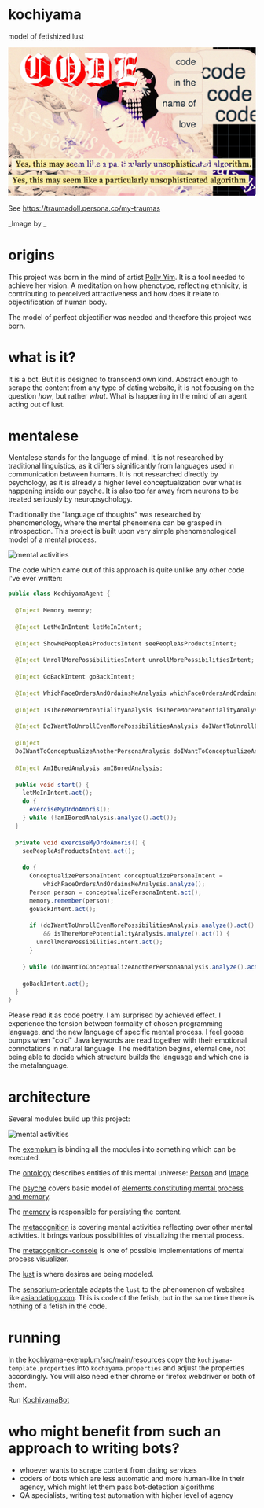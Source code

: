# kochiyama

model of fetishized lust

![Sofia_Crespo-Trauma_Doll-1441](media/Sofia_Crespo-Trauma_Doll-1441.jpg "Sofia Crespo / Trauma Doll")

See https://traumadoll.persona.co/my-traumas

_Image by _

# origins

This project was born in the mind of artist [Polly Yim](https://www.pollyyim.com/).
It is a tool needed to achieve her vision. A meditation on how phenotype, reflecting
ethnicity, is contributing to perceived attractiveness and how does it relate to
objectification of human body.

The model of perfect objectifier was needed and therefore this project was born.

# what is it?

It is a bot. But it is designed to transcend own kind. Abstract enough to scrape
the content from any type of dating website, it is not focusing on the question _how_,
but rather _what_. What is happening in the mind of an agent acting out of lust.

# mentalese

Mentalese stands for the language of mind. It is not researched by traditional linguistics,
as it differs significantly from languages used in communication between humans.
It is not researched directly by psychology, as it is already a higher level
conceptualization over what is happening inside our psyche. It is also too far away
from neurons to be treated seriously by neuropsychology.

Traditionally the "language of thoughts" was researched by phenomenology, where the mental
phenomena can be grasped in introspection. This project is built upon very simple
phenomenological model of a mental process.

![mental activities](https://yuml.me/diagram/scruffy;dir:TB/class/[MentalActivity]<-[Intent;act():any_outcome],[MentalActivity]<-[Analysis;analyze():Intent])

The code which came out of this approach is quite unlike any other code I've ever written:

```java
public class KochiyamaAgent {

  @Inject Memory memory;

  @Inject LetMeInIntent letMeInIntent;

  @Inject ShowMePeopleAsProductsIntent seePeopleAsProductsIntent;

  @Inject UnrollMorePossibilitiesIntent unrollMorePossibilitiesIntent;

  @Inject GoBackIntent goBackIntent;

  @Inject WhichFaceOrdersAndOrdainsMeAnalysis whichFaceOrdersAndOrdainsMeAnalysis;

  @Inject IsThereMorePotentialityAnalysis isThereMorePotentialityAnalysis;

  @Inject DoIWantToUnrollEvenMorePossibilitiesAnalysis doIWantToUnrollEvenMorePossibilitiesAnalysis;

  @Inject
  DoIWantToConceptualizeAnotherPersonaAnalysis doIWantToConceptualizeAnotherPersonaAnalysis;

  @Inject AmIBoredAnalysis amIBoredAnalysis;

  public void start() {
    letMeInIntent.act();
    do {
      exerciseMyOrdoAmoris();
    } while (!amIBoredAnalysis.analyze().act());
  }

  private void exerciseMyOrdoAmoris() {
    seePeopleAsProductsIntent.act();

    do {
      ConceptualizePersonaIntent conceptualizePersonaIntent =
          whichFaceOrdersAndOrdainsMeAnalysis.analyze();
      Person person = conceptualizePersonaIntent.act();
      memory.remember(person);
      goBackIntent.act();

      if (doIWantToUnrollEvenMorePossibilitiesAnalysis.analyze().act()
          && isThereMorePotentialityAnalysis.analyze().act()) {
        unrollMorePossibilitiesIntent.act();
      }

    } while (doIWantToConceptualizeAnotherPersonaAnalysis.analyze().act());

    goBackIntent.act();
  }
}
```

Please read it as code poetry. I am surprised by achieved effect. I experience
the tension between formality of chosen programming language, and the new language of
specific mental process. I feel goose bumps when "cold" Java keywords are read together
with their emotional connotations in natural language. The meditation begins,
eternal one, not being able to decide which structure builds the language and which
one is the metalanguage.

# architecture

Several modules build up this project:

![mental activities](https://yuml.me/diagram/scruffy;dir:LR/class/[exemplum]->[lust],[exemplum]->[sensorium-orientale],[exemplum]->[metacognition-console],[exemplum]->[memory],[lust]->[psyche],[memory]->[psyche],[metacognition]->[psyche],[metacognition-console]->[metacognition],[psyche]->[ontology],[sensorium-orientale]->[lust])

The [exemplum](kochiyama-exemplum) is binding all the modules into something which can be executed.

The [ontology](kochiyama-ontology) describes entities of this mental universe:
[Person](kochiyama-ontology/src/main/java/com/xemantic/kochiyama/ontology/Person.java) and
[Image](kochiyama-ontology/src/main/java/com/xemantic/kochiyama/ontology/Image.java)

The [psyche](kochiyama-psyche) covers basic model
of [elements constituting mental process and memory](kochiyama-psyche/src/main/java/com/xemantic/kochiyama/psyche).

The [memory](kochiyama-memory) is responsible for persisting the content.

The [metacognition](kochiyama-metacognition) is covering mental activities reflecting over other
mental activities. It brings various possibilities of visualizing the mental process.

The [metacognition-console](kochiyama-metacognition-console) is one of possible implementations
of mental process visualizer.

The [lust](kochiyama-lust) is where desires are being modeled.

The [sensorium-orientale](kochiyama-sensorium-orientale) adapts the `lust` to the phenomenon of
websites like [asiandating.com](https://www.asiandating.com). This is code of the fetish,
but in the same time there is nothing of a fetish in the code.

# running

In the [kochiyama-exemplum/src/main/resources](kochiyama-exemplum/src/main/resources) copy
the `kochiyama-template.properties` into `kochiyama.properties` and adjust the properties
accordingly. You will also need either chrome or firefox webdriver or both of them.

Run [KochiyamaBot](kochiyama-exemplum/src/main/java/com/xemantic/kochiyama/exemplum/KochiyamaBot.java)

# who might benefit from such an approach to writing bots?

* whoever wants to scrape content from dating services
* coders of bots which are less automatic and more human-like in their agency, which might
let them pass bot-detection algorithms
* QA specialists, writing test automation with higher level of agency
